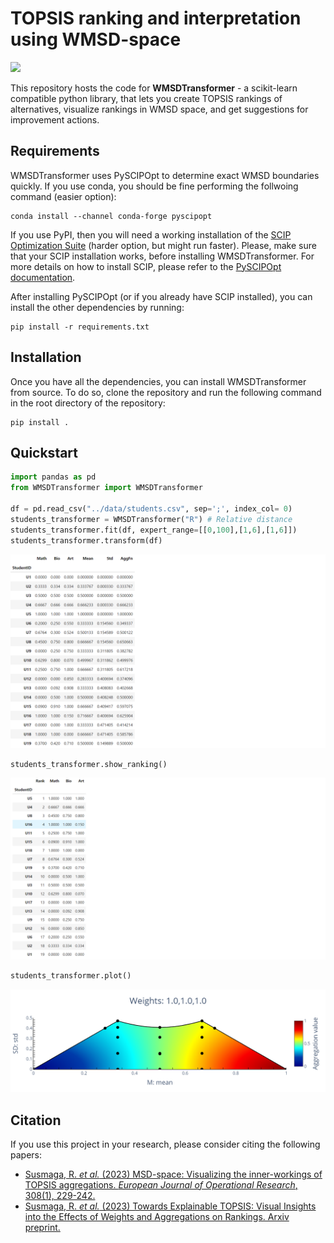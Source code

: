 # TOPSIS ranking and interpretation using WMSD-space
![](https://github.com/dabrze/topsis-msd-improvement-actions/actions/workflows/build.yml/badge.svg)

This repository hosts the code for **WMSDTransformer** - a scikit-learn compatible python library, that lets you create TOPSIS rankings of alternatives, visualize rankings in WMSD space, and get suggestions for improvement actions. 
<!-- Check out the project's [documentation](https://msdtransformer.readthedocs.io/en/latest/index.html) to learn more about using the WMSDTransformer.  -->

## Requirements

WMSDTransformer uses PySCIPOpt to determine exact WMSD boundaries quickly. If you use conda, you should be fine performing the follwoing command (easier option):
```console
conda install --channel conda-forge pyscipopt
``` 
If you use PyPI, then you will need a working installation of the [SCIP Optimization
Suite](https://www.scipopt.org/) (harder option, but might run faster). Please, make sure that your SCIP installation works, before installing WMSDTransformer. For more details on how to install SCIP, please refer to the [PySCIPOpt documentation](https://github.com/scipopt/PySCIPOpt/blob/master/INSTALL.md).

After installing PySCIPOpt (or if you already have SCIP installed), you can install the other dependencies by running:
```console
pip install -r requirements.txt
```
## Installation

<!-- ### From PyPI

This is the simplest (one-command) install method is to run the following command in your terminal:

```console
pip install WMSDtransformer
```

### From source -->

Once you have all the dependencies, you can install WMSDTransformer from source. To do so, clone the repository and run the following command in the root directory of the repository:

```console
pip install .
```

## Quickstart

```python
import pandas as pd
from WMSDTransformer import WMSDTransformer

df = pd.read_csv("../data/students.csv", sep=';', index_col= 0)
students_transformer = WMSDTransformer("R") # Relative distance
students_transformer.fit(df, expert_range=[[0,100],[1,6],[1,6]])
students_transformer.transform(df)
```

![Transformed data frame](notebooks/figures/quickstart_transform.png)

```python
students_transformer.show_ranking()
```

![Ranking](./notebooks/figures/quickstart_ranking.png)

```python
students_transformer.plot()
```

![WMSD plot](notebooks/figures/quickstart_plot.png)

## Citation

If you use this project in your research, please consider citing the following papers:

- [Susmaga, R. *et al.* (2023) MSD-space: Visualizing the inner-workings of TOPSIS aggregations. *European Journal of Operational Research*, 308(1), 229-242.](https://doi.org/10.1016/j.ejor.2022.12.003)
- [Susmaga, R. *et al.* (2023) Towards Explainable TOPSIS: Visual Insights into the Effects of Weights and Aggregations on Rankings. Arxiv preprint.](
https://doi.org/10.48550/arXiv.2306.07706)

